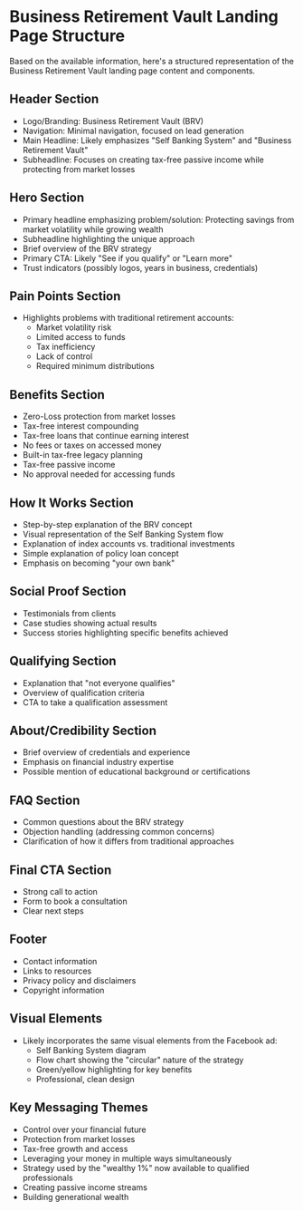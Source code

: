 
# Business Retirement Vault Landing Page Structure

Based on the available information, here's a structured representation of the Business Retirement Vault landing page content and components.

## Header Section
- Logo/Branding: Business Retirement Vault (BRV)
- Navigation: Minimal navigation, focused on lead generation
- Main Headline: Likely emphasizes "Self Banking System" and "Business Retirement Vault"
- Subheadline: Focuses on creating tax-free passive income while protecting from market losses

## Hero Section
- Primary headline emphasizing problem/solution: Protecting savings from market volatility while growing wealth
- Subheadline highlighting the unique approach
- Brief overview of the BRV strategy
- Primary CTA: Likely "See if you qualify" or "Learn more"
- Trust indicators (possibly logos, years in business, credentials)

## Pain Points Section
- Highlights problems with traditional retirement accounts:
  - Market volatility risk
  - Limited access to funds
  - Tax inefficiency
  - Lack of control
  - Required minimum distributions

## Benefits Section
- Zero-Loss protection from market losses
- Tax-free interest compounding
- Tax-free loans that continue earning interest
- No fees or taxes on accessed money
- Built-in tax-free legacy planning
- Tax-free passive income
- No approval needed for accessing funds

## How It Works Section
- Step-by-step explanation of the BRV concept
- Visual representation of the Self Banking System flow
- Explanation of index accounts vs. traditional investments
- Simple explanation of policy loan concept
- Emphasis on becoming "your own bank"

## Social Proof Section
- Testimonials from clients
- Case studies showing actual results
- Success stories highlighting specific benefits achieved

## Qualifying Section
- Explanation that "not everyone qualifies"
- Overview of qualification criteria
- CTA to take a qualification assessment

## About/Credibility Section
- Brief overview of credentials and experience
- Emphasis on financial industry expertise
- Possible mention of educational background or certifications

## FAQ Section
- Common questions about the BRV strategy
- Objection handling (addressing common concerns)
- Clarification of how it differs from traditional approaches

## Final CTA Section
- Strong call to action
- Form to book a consultation
- Clear next steps

## Footer
- Contact information
- Links to resources
- Privacy policy and disclaimers
- Copyright information

## Visual Elements
- Likely incorporates the same visual elements from the Facebook ad:
  - Self Banking System diagram
  - Flow chart showing the "circular" nature of the strategy
  - Green/yellow highlighting for key benefits
  - Professional, clean design

## Key Messaging Themes
- Control over your financial future
- Protection from market losses
- Tax-free growth and access
- Leveraging your money in multiple ways simultaneously
- Strategy used by the "wealthy 1%" now available to qualified professionals
- Creating passive income streams
- Building generational wealth
